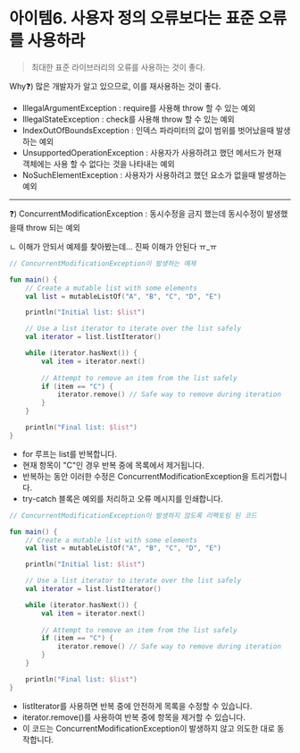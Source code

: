 # 아이템6. 사용자 정의 오류보다는 표준 오류를 사용하라
> 최대한 표준 라이브러리의 오류를 사용하는 것이 좋다.

Why❓) 많은 개발자가 알고 있으므로, 이를 재사용하는 것이 좋다.
- IllegalArgumentException          : require를 사용해 throw 할 수 있는 예외
- IllegalStateException             : check를 사용해 throw 할 수 있는 예외
- IndexOutOfBoundsException         : 인덱스 파라미터의 값이 범위를 벗어났을때 발생하는 예외
- UnsupportedOperationException     : 사용자가 사용하려고 했던 메서드가 현재 객체에는 사용 할 수 없다는 것을 나타내는 예외
- NoSuchElementException            : 사용자가 사용하려고 했던 요소가 없을때 발생하는 예외
---
❓) ConcurrentModificationException : 동시수정을 금지 했는데 동시수정이 발생했을때 throw 되는 예외

 ㄴ 이해가 안되서 예제를 찾아봤는데... 진짜 이해가 안된다 ㅠ_ㅠ
 
```kotlin
// ConcurrentModificationException이 발생하는 예제

fun main() {
    // Create a mutable list with some elements
    val list = mutableListOf("A", "B", "C", "D", "E")

    println("Initial list: $list")

    // Use a list iterator to iterate over the list safely
    val iterator = list.listIterator()

    while (iterator.hasNext()) {
        val item = iterator.next()
        
        // Attempt to remove an item from the list safely
        if (item == "C") {
            iterator.remove() // Safe way to remove during iteration
        }
    }

    println("Final list: $list")
}
```
- for 루프는 list를 반복합니다.
- 현재 항목이 "C"인 경우 반복 중에 목록에서 제거됩니다.
- 반복하는 동안 이러한 수정은 ConcurrentModificationException을 트리거합니다.
- try-catch 블록은 예외를 처리하고 오류 메시지를 인쇄합니다.

```kotlin
// ConcurrentModificationException이 발생하지 않도록 리팩토링 된 코드

fun main() {
    // Create a mutable list with some elements
    val list = mutableListOf("A", "B", "C", "D", "E")

    println("Initial list: $list")

    // Use a list iterator to iterate over the list safely
    val iterator = list.listIterator()

    while (iterator.hasNext()) {
        val item = iterator.next()
        
        // Attempt to remove an item from the list safely
        if (item == "C") {
            iterator.remove() // Safe way to remove during iteration
        }
    }

    println("Final list: $list")
}
```
- listIterator를 사용하면 반복 중에 안전하게 목록을 수정할 수 있습니다.
- iterator.remove()를 사용하여 반복 중에 항목을 제거할 수 있습니다.
- 이 코드는 ConcurrentModificationException이 발생하지 않고 의도한 대로 동작합니다.
